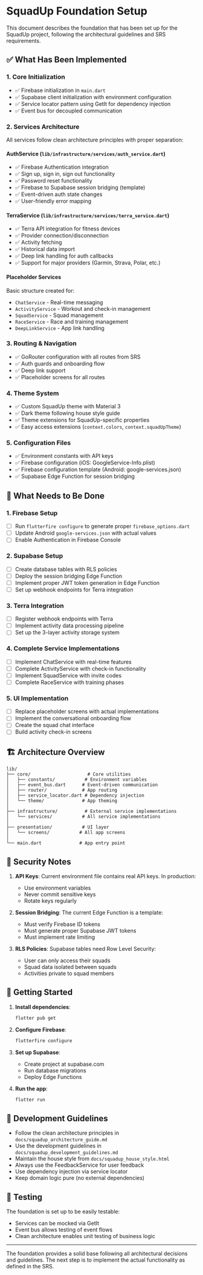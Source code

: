 # SquadUp Foundation Setup

This document describes the foundation that has been set up for the SquadUp project, following the architectural guidelines and SRS requirements.

## ✅ What Has Been Implemented

### 1. **Core Initialization**
- ✅ Firebase initialization in `main.dart`
- ✅ Supabase client initialization with environment configuration
- ✅ Service locator pattern using GetIt for dependency injection
- ✅ Event bus for decoupled communication

### 2. **Services Architecture**
All services follow clean architecture principles with proper separation:

#### **AuthService** (`lib/infrastructure/services/auth_service.dart`)
- ✅ Firebase Authentication integration
- ✅ Sign up, sign in, sign out functionality
- ✅ Password reset functionality
- ✅ Firebase to Supabase session bridging (template)
- ✅ Event-driven auth state changes
- ✅ User-friendly error mapping

#### **TerraService** (`lib/infrastructure/services/terra_service.dart`)
- ✅ Terra API integration for fitness devices
- ✅ Provider connection/disconnection
- ✅ Activity fetching
- ✅ Historical data import
- ✅ Deep link handling for auth callbacks
- ✅ Support for major providers (Garmin, Strava, Polar, etc.)

#### **Placeholder Services**
Basic structure created for:
- `ChatService` - Real-time messaging
- `ActivityService` - Workout and check-in management
- `SquadService` - Squad management
- `RaceService` - Race and training management
- `DeepLinkService` - App link handling

### 3. **Routing & Navigation**
- ✅ GoRouter configuration with all routes from SRS
- ✅ Auth guards and onboarding flow
- ✅ Deep link support
- ✅ Placeholder screens for all routes

### 4. **Theme System**
- ✅ Custom SquadUp theme with Material 3
- ✅ Dark theme following house style guide
- ✅ Theme extensions for SquadUp-specific properties
- ✅ Easy access extensions (`context.colors`, `context.squadUpTheme`)

### 5. **Configuration Files**
- ✅ Environment constants with API keys
- ✅ Firebase configuration (iOS: GoogleService-Info.plist)
- ✅ Firebase configuration template (Android: google-services.json)
- ✅ Supabase Edge Function for session bridging

## 🚧 What Needs to Be Done

### 1. **Firebase Setup**
- [ ] Run `flutterfire configure` to generate proper `firebase_options.dart`
- [ ] Update Android `google-services.json` with actual values
- [ ] Enable Authentication in Firebase Console

### 2. **Supabase Setup**
- [ ] Create database tables with RLS policies
- [ ] Deploy the session bridging Edge Function
- [ ] Implement proper JWT token generation in Edge Function
- [ ] Set up webhook endpoints for Terra integration

### 3. **Terra Integration**
- [ ] Register webhook endpoints with Terra
- [ ] Implement activity data processing pipeline
- [ ] Set up the 3-layer activity storage system

### 4. **Complete Service Implementations**
- [ ] Implement ChatService with real-time features
- [ ] Complete ActivityService with check-in functionality
- [ ] Implement SquadService with invite codes
- [ ] Complete RaceService with training phases

### 5. **UI Implementation**
- [ ] Replace placeholder screens with actual implementations
- [ ] Implement the conversational onboarding flow
- [ ] Create the squad chat interface
- [ ] Build activity check-in screens

## 🏗️ Architecture Overview

```
lib/
├── core/                     # Core utilities
│   ├── constants/           # Environment variables
│   ├── event_bus.dart      # Event-driven communication
│   ├── router/             # App routing
│   ├── service_locator.dart # Dependency injection
│   └── theme/              # App theming
│
├── infrastructure/          # External service implementations
│   └── services/           # All service implementations
│
├── presentation/           # UI layer
│   └── screens/           # All app screens
│
└── main.dart              # App entry point
```

## 🔐 Security Notes

1. **API Keys**: Current environment file contains real API keys. In production:
   - Use environment variables
   - Never commit sensitive keys
   - Rotate keys regularly

2. **Session Bridging**: The current Edge Function is a template:
   - Must verify Firebase ID tokens
   - Must generate proper Supabase JWT tokens
   - Must implement rate limiting

3. **RLS Policies**: Supabase tables need Row Level Security:
   - User can only access their squads
   - Squad data isolated between squads
   - Activities private to squad members

## 🚀 Getting Started

1. **Install dependencies**:
   ```bash
   flutter pub get
   ```

2. **Configure Firebase**:
   ```bash
   flutterfire configure
   ```

3. **Set up Supabase**:
   - Create project at supabase.com
   - Run database migrations
   - Deploy Edge Functions

4. **Run the app**:
   ```bash
   flutter run
   ```

## 📝 Development Guidelines

- Follow the clean architecture principles in `docs/squadup_architecture_guide.md`
- Use the development guidelines in `docs/squadup_development_guidelines.md`
- Maintain the house style from `docs/squadup_house_style.html`
- Always use the FeedbackService for user feedback
- Use dependency injection via service locator
- Keep domain logic pure (no external dependencies)

## 🧪 Testing

The foundation is set up to be easily testable:
- Services can be mocked via GetIt
- Event bus allows testing of event flows
- Clean architecture enables unit testing of business logic

---

The foundation provides a solid base following all architectural decisions and guidelines. The next step is to implement the actual functionality as defined in the SRS.
